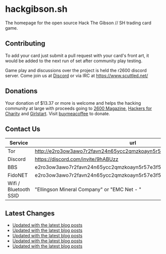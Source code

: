 # hackgibson.sh
The homepage for the open source Hack The Gibson // SH trading card game.


## Contributing

To add your card just submit a pull request with your card's front art, it would be added to the next run of set after community play testing.

Game play and discussions over the project is held the r2600 discord server. Come join us at [Discord](https://discord.com/invite/9hABUzz) or via IRC at https://www.scuttled.net/


## Donations

Your donation of $13.37 or more is welcome and helps the hacking community at large with proceeds going to [2600 Magazine](https://2600.com/), [Hackers for Charity](https://hackersforcharity.org) and [Girlstart](https://girlstart.org).  Visit [buymeacoffee](https://www.buymeacoffee.com/hackgibson.sh) to donate.


## Contact Us

Service | url
-|-
Tor | http://e2ro3ow3awo7r2favn24n65ycc2qmzkoayn5r57e3f56nvjwdcgg32ad.onion
Discord | https://discord.com/invite/9hABUzz
BBS | e2ro3ow3awo7r2favn24n65ycc2qmzkoayn5r57e3f56nvjwdcgg32ad.onion:23
FidoNET | e2ro3ow3awo7r2favn24n65ycc2qmzkoayn5r57e3f56nvjwdcgg32ad.onion:24554
Wifi / Bluetooth SSID | "Ellingson Mineral Company" or "EMC Net - <fidonet address>"

## Latest Changes
<!-- BLOG-POST-LIST:START -->
- [Updated with the latest blog posts](https://github.com/DFW2600/hackgibson.sh/commit/853d832b5cb0fa31373c26eee76a60e07ef68af9)
- [Updated with the latest blog posts](https://github.com/DFW2600/hackgibson.sh/commit/16accd1f7898d0399264918b168fdbe1de4cd57b)
- [Updated with the latest blog posts](https://github.com/DFW2600/hackgibson.sh/commit/d697658a225967b4a390f6f3e8fe609f9a92dc45)
- [Updated with the latest blog posts](https://github.com/DFW2600/hackgibson.sh/commit/f97befe9b0ee56431a7345b3341f42963e8cba8e)
- [Updated with the latest blog posts](https://github.com/DFW2600/hackgibson.sh/commit/328adcc09a7009bc5703708dd9bc204bb38752f3)
<!-- BLOG-POST-LIST:END -->
